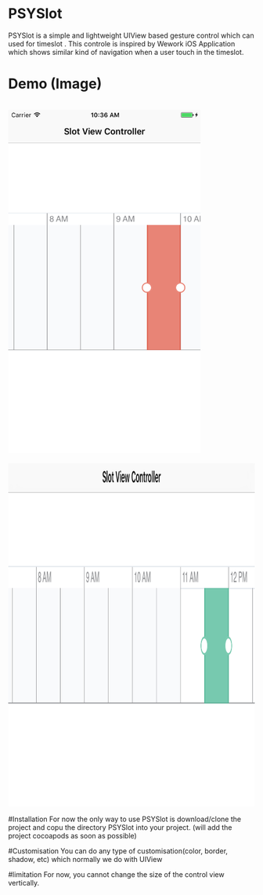 # PSYSlot

PSYSlot is a simple and lightweight UIView based gesture control which can used for timeslot . This controle is inspired by Wework iOS Application which shows similar kind of navigation when a user touch in the timeslot.

# Demo (Image)
<br>
<img height="700" src="https://github.com/ShiuhYaw/PSYSlot/blob/master/PSYSlot/PSYSlot/Assets.xcassets/Simulator%20Screen%20Shot%2010%20Nov%202016%2C%2010.36.51%20AM.imageset/Simulator%20Screen%20Shot%2010%20Nov%202016%2C%2010.36.51%20AM.png">
<br>
<br>
<img height="700" src="https://github.com/ShiuhYaw/PSYSlot/blob/master/PSYSlot/PSYSlot/Assets.xcassets/Simulator%20Screen%20Shot%2010%20Nov%202016%2C%2010.36.57%20AM.imageset/Simulator%20Screen%20Shot%2010%20Nov%202016%2C%2010.36.57%20AM.png">
<br>

#Installation
For now the only way to use PSYSlot is download/clone the project and copu the directory PSYSlot into your project. (will add the project cocoapods as soon as possible)

#Customisation
You can do any type of customisation(color, border, shadow, etc) which normally we do with UIView

#limitation
For now, you cannot change the size of the control view vertically.

